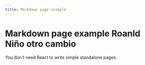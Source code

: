 ```yaml
---
title: Markdown page example
---
```


# Markdown page example Roanld Niño otro cambio

You don't need React to write simple standalone pages.
